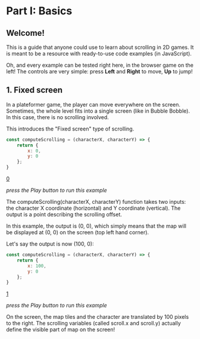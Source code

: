 # Part I: Basics

## Welcome!
This is a guide that anyone could use to learn about scrolling in 2D games.
It is meant to be a resource with ready-to-use code examples (in JavaScript).

Oh, and every example can be tested right here, in the browser game on the left!
The controls are very simple: press **Left** and **Right** to move, **Up** to jump!

## 1. Fixed screen
In a plateformer game, the player can move everywhere on the screen.
Sometimes, the whole level fits into a single screen (like in Bubble Bobble). In this case, there is no scrolling involved.

This introduces the "Fixed screen" type of scrolling.

```js
const computeScrolling = (characterX, characterY) => {
    return {
        x: 0,
        y: 0
    };
}
```

[0](play)

*press the Play button to run this example*

The computeScrolling(characterX, characterY) function takes two inputs: the character X coordinate (horizontal) and Y coordinate (vertical).
The output is a point describing the scrolling offset.

In this example, the output is (0, 0), which simply means that the map will be displayed at (0, 0) on the screen (top left hand corner).

Let's say the output is now (100, 0):

```js
const computeScrolling = (characterX, characterY) => {
    return {
        x: 100,
        y: 0
    };
}
```

[1](play)

*press the Play button to run this example*

On the screen, the map tiles and the character are translated by 100 pixels to the right.
The scrolling variables (called scroll.x and scroll.y) actually define the visible part of map on the screen!
